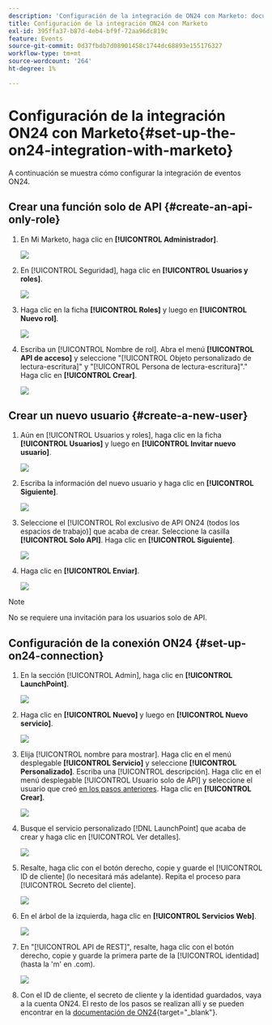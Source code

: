 ```yaml
---
description: 'Configuración de la integración de ON24 con Marketo: documentos de Marketo, documentación del producto'
title: Configuración de la integración ON24 con Marketo
exl-id: 395ffa37-b87d-4eb4-bf9f-72aa96dc819c
feature: Events
source-git-commit: 0d37fbdb7d08901458c1744dc68893e155176327
workflow-type: tm+mt
source-wordcount: '264'
ht-degree: 1%

---
```


# Configuración de la integración ON24 con Marketo{#set-up-the-on24-integration-with-marketo}

A continuación se muestra cómo configurar la integración de eventos ON24.

## Crear una función solo de API {#create-an-api-only-role}

1. En Mi Marketo, haga clic en **[!UICONTROL Administrador]**.

   ![](assets/set-up-the-on24-integration-with-marketo-1.png)

1. En [!UICONTROL Seguridad], haga clic en **[!UICONTROL Usuarios y roles]**.

   ![](assets/set-up-the-on24-integration-with-marketo-2.png)

1. Haga clic en la ficha **[!UICONTROL Roles]** y luego en **[!UICONTROL Nuevo rol]**.

   ![](assets/set-up-the-on24-integration-with-marketo-3.png)

1. Escriba un [!UICONTROL Nombre de rol]. Abra el menú **[!UICONTROL API de acceso]** y seleccione &quot;[!UICONTROL Objeto personalizado de lectura-escritura]&quot; y &quot;[!UICONTROL Persona de lectura-escritura]&quot;.&quot; Haga clic en **[!UICONTROL Crear]**.

   ![](assets/set-up-the-on24-integration-with-marketo-4.png)

## Crear un nuevo usuario {#create-a-new-user}

1. Aún en [!UICONTROL Usuarios y roles], haga clic en la ficha **[!UICONTROL Usuarios]** y luego en **[!UICONTROL Invitar nuevo usuario]**.

   ![](assets/set-up-the-on24-integration-with-marketo-5.png)

1. Escriba la información del nuevo usuario y haga clic en **[!UICONTROL Siguiente]**.

   ![](assets/set-up-the-on24-integration-with-marketo-6.png)

1. Seleccione el [!UICONTROL Rol exclusivo de API ON24 (todos los espacios de trabajo)] que acaba de crear. Seleccione la casilla **[!UICONTROL Solo API]**. Haga clic en **[!UICONTROL Siguiente]**.

   ![](assets/set-up-the-on24-integration-with-marketo-7.png)

1. Haga clic en **[!UICONTROL Enviar]**.

   ![](assets/set-up-the-on24-integration-with-marketo-8.png)

>[!NOTE]
>
>No se requiere una invitación para los usuarios solo de API.

## Configuración de la conexión ON24 {#set-up-on24-connection}

1. En la sección [!UICONTROL Admin], haga clic en **[!UICONTROL LaunchPoint]**.

   ![](assets/set-up-the-on24-integration-with-marketo-9.png)

1. Haga clic en **[!UICONTROL Nuevo]** y luego en **[!UICONTROL Nuevo servicio]**.

   ![](assets/set-up-the-on24-integration-with-marketo-10.png)

1. Elija [!UICONTROL nombre para mostrar]. Haga clic en el menú desplegable **[!UICONTROL Servicio]** y seleccione **[!UICONTROL Personalizado]**. Escriba una [!UICONTROL descripción]. Haga clic en el menú desplegable [!UICONTROL Usuario solo de API] y seleccione el usuario que creó [en los pasos anteriores](#create-a-new-user). Haga clic en **[!UICONTROL Crear]**.

   ![](assets/set-up-the-on24-integration-with-marketo-11.png)

1. Busque el servicio personalizado [!DNL LaunchPoint] que acaba de crear y haga clic en [!UICONTROL Ver detalles].

   ![](assets/set-up-the-on24-integration-with-marketo-12.png)

1. Resalte, haga clic con el botón derecho, copie y guarde el [!UICONTROL ID de cliente] (lo necesitará más adelante). Repita el proceso para [!UICONTROL Secreto del cliente].

   ![](assets/set-up-the-on24-integration-with-marketo-13.png)

1. En el árbol de la izquierda, haga clic en **[!UICONTROL Servicios Web]**.

   ![](assets/set-up-the-on24-integration-with-marketo-14.png)

1. En &quot;[!UICONTROL API de REST]&quot;, resalte, haga clic con el botón derecho, copie y guarde la primera parte de la [!UICONTROL identidad] (hasta la &#39;m&#39; en .com).

   ![](assets/set-up-the-on24-integration-with-marketo-15.png)

1. Con el ID de cliente, el secreto de cliente y la identidad guardados, vaya a la cuenta ON24. El resto de los pasos se realizan allí y se pueden encontrar en la [documentación de ON24](https://support.on24.com/hc/en-us/articles/21420762650523-Data-Integration-Setup-Instructions-When-Using-Marketo-Registration-Option-1){target="_blank"}.
